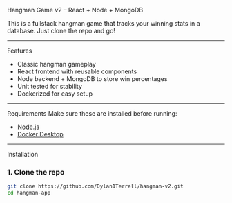 Hangman Game v2  – React + Node + MongoDB

This is a fullstack hangman game that tracks your winning stats in a database. Just clone the repo and go!

---

 Features
- Classic hangman gameplay 
- React frontend with reusable components
- Node backend + MongoDB to store win percentages
- Unit tested for stability
- Dockerized for easy setup

---

Requirements
Make sure these are installed before running:
- [Node.js](https://nodejs.org/)
- [Docker Desktop](https://www.docker.com/products/docker-desktop)

---

 Installation

### 1. Clone the repo
```bash
git clone https://github.com/Dylan1Terrell/hangman-v2.git
cd hangman-app
